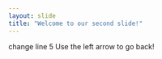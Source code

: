 ```yaml
---
layout: slide
title: "Welcome to our second slide!"
---
```

change line 5
Use the left arrow to go back!
